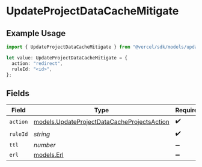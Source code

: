 # UpdateProjectDataCacheMitigate

## Example Usage

```typescript
import { UpdateProjectDataCacheMitigate } from "@vercel/sdk/models/updateprojectdatacacheop.js";

let value: UpdateProjectDataCacheMitigate = {
  action: "redirect",
  ruleId: "<id>",
};
```

## Fields

| Field                                                                                            | Type                                                                                             | Required                                                                                         | Description                                                                                      |
| ------------------------------------------------------------------------------------------------ | ------------------------------------------------------------------------------------------------ | ------------------------------------------------------------------------------------------------ | ------------------------------------------------------------------------------------------------ |
| `action`                                                                                         | [models.UpdateProjectDataCacheProjectsAction](../models/updateprojectdatacacheprojectsaction.md) | :heavy_check_mark:                                                                               | N/A                                                                                              |
| `ruleId`                                                                                         | *string*                                                                                         | :heavy_check_mark:                                                                               | N/A                                                                                              |
| `ttl`                                                                                            | *number*                                                                                         | :heavy_minus_sign:                                                                               | N/A                                                                                              |
| `erl`                                                                                            | [models.Erl](../models/erl.md)                                                                   | :heavy_minus_sign:                                                                               | N/A                                                                                              |